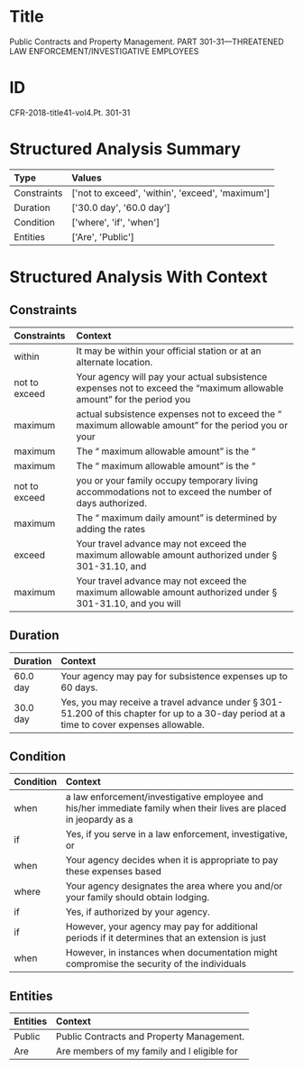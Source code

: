 # Title

 Public Contracts and Property Management. PART 301-31—THREATENED LAW ENFORCEMENT/INVESTIGATIVE EMPLOYEES


# ID

 CFR-2018-title41-vol4.Pt. 301-31


# Structured Analysis Summary

| Type        | Values                                           |
|:------------|:-------------------------------------------------|
| Constraints | ['not to exceed', 'within', 'exceed', 'maximum'] |
| Duration    | ['30.0 day', '60.0 day']                         |
| Condition   | ['where', 'if', 'when']                          |
| Entities    | ['Are', 'Public']                                |


# Structured Analysis With Context

 


## Constraints

| Constraints   | Context                                                                                                                            |
|:--------------|:-----------------------------------------------------------------------------------------------------------------------------------|
| within        | It may be  within  your official station or at an alternate location.                                                              |
| not to exceed | Your agency will pay your actual subsistence expenses  not to exceed the &#8220;maximum allowable amount&#8221; for the period you |
| maximum       | actual subsistence expenses not to exceed the &#8220; maximum allowable amount&#8221; for the period you or your                   |
| maximum       | The &#8220; maximum  allowable amount&#8221; is the &#8220;                                                                        |
| maximum       | The &#8220; maximum  allowable amount&#8221; is the &#8220;                                                                        |
| not to exceed | you or your family occupy temporary living accommodations not to exceed  the number of days authorized.                            |
| maximum       | The &#8220; maximum daily amount&#8221; is determined by adding the rates                                                          |
| exceed        | Your travel advance may not  exceed the maximum allowable amount authorized under &#167;&#8201;301-31.10, and                      |
| maximum       | Your travel advance may not exceed the  maximum allowable amount authorized under &#167;&#8201;301-31.10, and you will             |


## Duration

| Duration   | Context                                                                                                                                              |
|:-----------|:-----------------------------------------------------------------------------------------------------------------------------------------------------|
| 60.0 day   | Your agency may pay for subsistence expenses up to 60 days.                                                                                          |
| 30.0 day   | Yes, you may receive a travel advance under &#167;&#8201;301-51.200 of this chapter for up to a 30-day period at a time to cover expenses allowable. |


## Condition

| Condition   | Context                                                                                                            |
|:------------|:-------------------------------------------------------------------------------------------------------------------|
| when        | a law enforcement/investigative employee and his/her immediate family when their lives are placed in jeopardy as a |
| if          | Yes,  if you serve in a law enforcement, investigative, or                                                         |
| when        | Your agency decides  when it is appropriate to pay these expenses based                                            |
| where       | Your agency designates the area  where  you and/or your family should obtain lodging.                              |
| if          | Yes,  if  authorized by your agency.                                                                               |
| if          | However, your agency may pay for additional periods  if  it determines that an extension is just                   |
| when        | However, in instances  when documentation might compromise the security of the individuals                         |


## Entities

| Entities   | Context                                     |
|:-----------|:--------------------------------------------|
| Public     | Public  Contracts and Property Management.  |
| Are        | Are members of my family and I eligible for |


